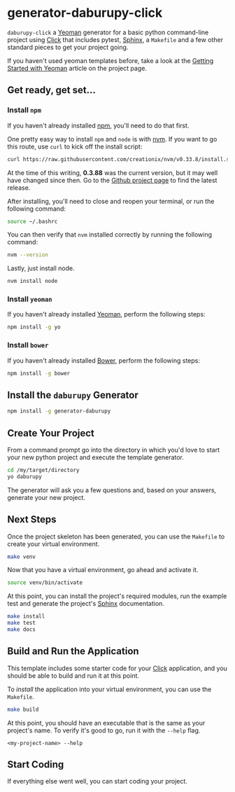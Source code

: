 # generator-daburupy-click
`daburupy-click` a [Yeoman](http://yeoman.io) generator for a basic python command-line project using [Click](http://click.pocoo.org/5/) that includes pytest, [Sphinx](http://www.sphinx-doc.org/en/master/), a `Makefile` and a few other standard pieces to get your project going.

If you haven't used yeoman templates before, take a look at the [Getting Started with Yeoman](http://yeoman.io/learning/) article on the project page.

## Get ready, get set...

### Install `npm`
If you haven't already installed [npm](https://www.npmjs.com/get-npm), you'll need to do that first.  

One pretty easy way to install `npm` and `node` is with [nvm](http://nodesource.com/blog/installing-node-js-tutorial-using-nvm-on-mac-os-x-and-ubuntu/).  If you want to go this route, use `curl` to kick off the install script:

```bash
curl https://raw.githubusercontent.com/creationix/nvm/v0.33.8/install.sh | bash
```
At the time of this writing, **0.3.88** was the current version, but it may well have changed since then.  Go to the [Github project page](https://github.com/creationix/nvm/releases) to find the latest release.

After installing, you'll need to close and reopen your terminal, or run the following command:

```bash
source ~/.bashrc
```

You can then verify that `nvm` installed correctly by running the following command:

```bash
nvm --version
```

Lastly, just install node.

```bash
nvm install node
```


### Install `yeoman`
If you haven't already installed  [Yeoman](http://yeoman.io/learning/), perform the following steps:

```bash
npm install -g yo
```

### Install `bower`
If you haven't already installed  [Bower](https://bower.io/), perform the following steps:

```bash
npm install -g bower
```

## Install the `daburupy` Generator

```bash
npm install -g generator-daburupy
```

## Create Your Project

From a command prompt go into the directory in which you'd love to start your new python project and execute the template generator.

```bash
cd /my/target/directory
yo daburupy
```

The generator will ask you a few questions and, based on your answers, generate your new project.

## Next Steps

Once the project skeleton has been generated, you can use the `Makefile` to create your virtual environment.

```bash
make venv
```
Now that you have a virtual environment, go ahead and activate it.

```bash
source venv/bin/activate
```

At this point, you can install the project's required modules, run the example test and generate the project's [Sphinx](http://www.sphinx-doc.org/en/master/) documentation.

```bash
make install
make test
make docs
```

## Build and Run the Application

This template includes some starter code for your [Click](http://click.pocoo.org/5/) application, and you should be able to build and run it at this point.

To *install* the application into your virtual environment, you can use the `Makefile`.

```bash
make build
```

At this point, you should have an executable that is the same as your project's name.  To verify it's good to go, run it with the `--help` flag.

```
<my-project-name> --help
```



## Start Coding

If everything else went well, you can start coding your project.